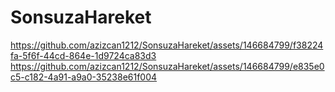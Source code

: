 # SonsuzaHareket
https://github.com/azizcan1212/SonsuzaHareket/assets/146684799/f38224fa-5f6f-44cd-864e-1d9724ca83d3
https://github.com/azizcan1212/SonsuzaHareket/assets/146684799/e835e0c5-c182-4a91-a9a0-35238e61f004







